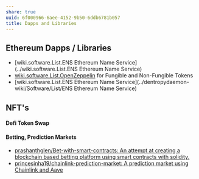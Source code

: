 ```yaml
---
share: true
uuid: 6f000966-6aee-4152-9b50-6ddb6781b057
title: Dapps and Libraries
---
```

## Ethereum Dapps / Libraries

* [wiki.software.List.ENS  Ethereum Name Service](../wiki.software.List.ENS  Ethereum Name Service)
* [wiki.software.List.OpenZeppelin](../dentropydaemon-wiki/Software/List/OpenZeppelin) for Fungible and Non-Fungible Tokens
* [wiki.software.List.ENS  Ethereum Name Service](../dentropydaemon-wiki/Software/List/ENS  Ethereum Name Service)

## NFT's

#### Defi Token Swap

#### Betting, Prediction Markets

* [prashanthglen/Bet-with-smart-contracts: An attempt at creating a blockchain based betting platform using smart contracts with solidity.](https://github.com/prashanthglen/Bet-with-smart-contracts)
* [princesinha19/chainlink-prediction-market: A prediction market using Chainlink and Aave](https://github.com/princesinha19/chainlink-prediction-market)